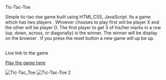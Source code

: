 #
Tic-Tac-Toe

Simple tic-tac-toe game built using HTML,CSS, JavaScript.
Its a game which has two players .
Whoever chooses to play first will be player X and the other will be player O.
The first player to get 3 of his/her marks in a row (up, down, across, or diagonally) is the winner.
The winner will be display on the browser .
If you press the reset button a new game will up be up.






##
Live link to the game 

[Play the game here]( https://kavithachunduri.github.io/kavithachunduri.github.io-tictactoe)


![Tic-Tac_Toe](https://user-images.githubusercontent.com/105738289/175797015-f2b2d9cd-18f5-4c97-a918-61f9f7d1bdb0.png)
![Tic-Tac-Toe 2](https://user-images.githubusercontent.com/105738289/175797016-aa2efe11-8247-43e5-af30-c8da764ebbd1.png)




